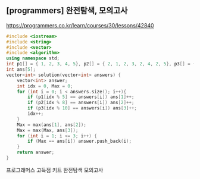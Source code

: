 ## [programmers] 완전탐색, 모의고사

https://programmers.co.kr/learn/courses/30/lessons/42840



```c++
#include <iostream>
#include <string>
#include <vector>
#include <algorithm>
using namespace std;
int p1[] = { 1, 2, 3, 4, 5}, p2[] = { 2, 1, 2, 3, 2, 4, 2, 5}, p3[] = { 3, 3, 1, 1, 2, 2, 4, 4, 5, 5 };
int ans[5];
vector<int> solution(vector<int> answers) {
	vector<int> answer;
	int idx = 0, Max = 0;
	for (int i = 0; i < answers.size(); i++){
		if (p1[idx % 5] == answers[i]) ans[1]++;
		if (p2[idx % 8] == answers[i]) ans[2]++;
		if (p3[idx % 10] == answers[i]) ans[3]++;
		idx++;
	}
	Max = max(ans[1], ans[2]);
	Max = max(Max, ans[3]);
	for (int i = 1; i <= 3; i++) {
		if (Max == ans[i]) answer.push_back(i);
	}
	return answer;
}
```





프로그래머스 고득점 키트 완전탐색 모의고사


